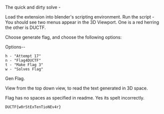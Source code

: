 
The quick and dirty solve -

Load the extension into blender's scripting environment.
Run the script - You should see two menus appear in the 3D Viewport. One is a red herring the other is DUCTF.

Choose generate flag, and choose the following options:

Options--
```
h - "Attempt 17"
n - "Flag4DUCTF"
t - "Make Flag 3"
w - "Solves Flag"

```

Gen Flag.

View from the top down view, to read the text generated in 3D space.

Flag has no spaces as specified in readme. Yes its spelt incorrectly.

``DUCTF{w0rStExTenTioNEv4r}``
